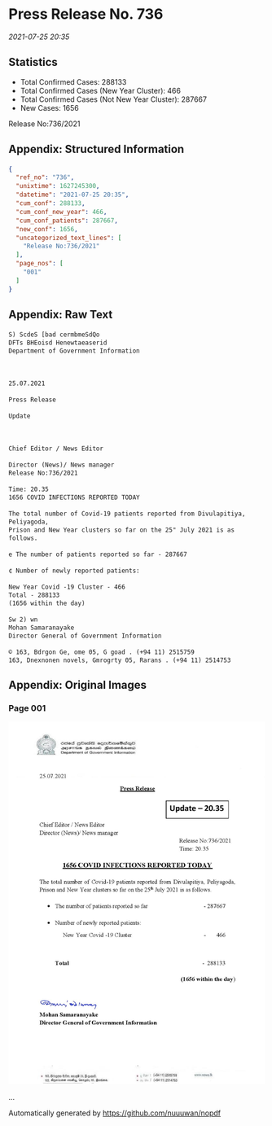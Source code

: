 
# Press Release No. 736
*2021-07-25 20:35*
## Statistics
* Total Confirmed Cases: 288133
* Total Confirmed Cases (New Year Cluster): 466
* Total Confirmed Cases (Not New Year Cluster): 287667
* New Cases: 1656


Release No:736/2021

## Appendix: Structured Information
```json
{
  "ref_no": "736",
  "unixtime": 1627245300,
  "datetime": "2021-07-25 20:35",
  "cum_conf": 288133,
  "cum_conf_new_year": 466,
  "cum_conf_patients": 287667,
  "new_conf": 1656,
  "uncategorized_text_lines": [
    "Release No:736/2021"
  ],
  "page_nos": [
    "001"
  ]
}
```

## Appendix: Raw Text
```text
S) ScdeS [bad cermbmeSdQo
DFTs BHEoisd Henewtaeaserid
Department of Government Information

 

25.07.2021

Press Release

Update

 

Chief Editor / News Editor

Director (News)/ News manager
Release No:736/2021

Time: 20.35
1656 COVID INFECTIONS REPORTED TODAY

The total number of Covid-19 patients reported from Divulapitiya, Peliyagoda,
Prison and New Year clusters so far on the 25" July 2021 is as follows.

e The number of patients reported so far - 287667

¢ Number of newly reported patients:

New Year Covid -19 Cluster - 466
Total - 288133
(1656 within the day)

Sw 2) wn
Mohan Samaranayake
Director General of Government Information

© 163, Bdrgon Ge, ome 05, G goad . (+94 11) 2515759
163, Dnexnonen novels, Gmrogrty 05, Rarans . (+94 11) 2514753

```

## Appendix: Original Images

### Page 001

![page_no](https://raw.githubusercontent.com/nuuuwan/nopdf_data/main/nopdf.dgigovlk.ref736.page001.jpeg)
        

...

Automatically generated by https://github.com/nuuuwan/nopdf

    
    